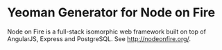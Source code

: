 Yeoman Generator for Node on Fire
==============

Node on Fire is a full-stack isomorphic web framework built on top of AngularJS, Express and PostgreSQL. See http://nodeonfire.org/.
